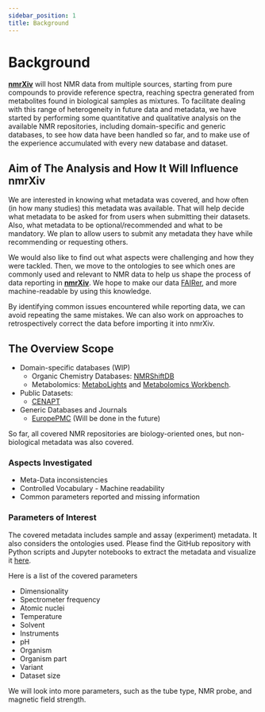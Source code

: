 ```yaml
---
sidebar_position: 1
title: Background
---
```

# Background

**[nmrXiv](https://nmrxiv.org/)** will host NMR data from multiple sources, starting from pure compounds to provide reference spectra, reaching spectra generated from metabolites found in biological samples as mixtures. To facilitate dealing with this range of heterogeneity in future data and metadata, we have started by performing some quantitative and qualitative analysis on the available NMR repositories, including domain-specific and generic databases, to see how data have been handled so far, and to make use of the experience accumulated with every new database and dataset. 

## Aim of The Analysis and How It Will Influence nmrXiv
We are interested in knowing what metadata was covered, and how often (in how many studies) this metadata was available. That will help decide what metadata to be asked for from users when submitting their datasets. Also, what metadata to be optional/recommended and what to be mandatory. We plan to allow users to submit any metadata they have while recommending or requesting others. 

We would also like to find out what aspects were challenging and how they were tackled. Then, we move to the ontologies to see which ones are commonly used and relevant to NMR data to help us shape the process of data reporting in **[nmrXiv](https://nmrxiv.org/)**. We hope to make our data [FAIRer](https://www.go-fair.org/fair-principles/), and more machine-readable by using this knowledge.

By identifying common issues encountered while reporting data, we can avoid repeating the same mistakes. We can also work on approaches to retrospectively correct the data before importing it into nmrXiv.

## The Overview Scope

* Domain-specific databases (WIP)
    * Organic Chemistry Databases: [NMRShiftDB](https://nmrshiftdb.nmr.uni-koeln.de/)
    * Metabolomics: [MetaboLights](https://www.ebi.ac.uk/metabolights/) and [Metabolomics Workbench](https://www.metabolomicsworkbench.org/).
* Public Datasets:
    * [CENAPT](https://dataverse.harvard.edu/dataverse/cenapt)
* Generic Databases and Journals
    * [EuropePMC](https://europepmc.org/) (Will be done in the future)

So far, all covered NMR repositories are biology-oriented ones, but non-biological metadata was also covered.  

### Aspects Investigated
 - Meta-Data inconsistencies
 - Controlled Vocabulary - Machine readability
 - Common parameters reported and missing information

### Parameters of Interest
The covered metadata includes sample and assay (experiment) metadata. It also considers the ontologies used. Please find the GitHub repository with Python scripts and Jupyter notebooks to extract the metadata and visualize it [here](https://github.com/NFDI4Chem/repo-scripts).

Here is a list of the covered parameters
 - Dimensionality
 - Spectrometer frequency
 - Atomic nuclei
 - Temperature
 - Solvent 
 - Instruments
 - pH
 - Organism
 - Organism part
 - Variant
 - Dataset size

 We will look into more parameters, such as the tube type, NMR probe, and magnetic field strength. 